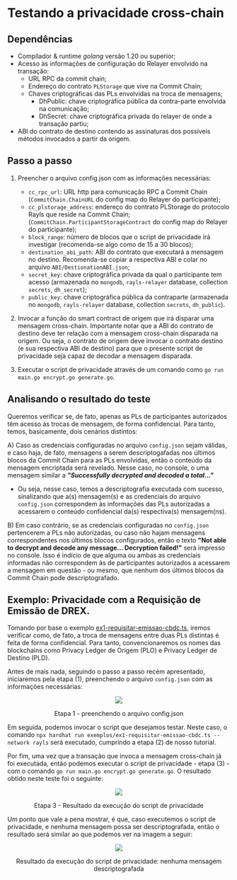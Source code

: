 # Testando a privacidade cross-chain

## Dependências

- Compilador & runtime _golang_ versão 1.20 ou superior;
- Acesso às informações de configuração do Relayer envolvido na transação:
    - URL RPC da commit chain;
    - Endereço do contrato `PLStorage` que vive na Commit Chain;
    - Chaves criptográficas das PLs envolvidas na troca de mensagens;
        - DhPublic: chave criptográfica pública da contra-parte envolvida na comunicação;
        - DhSecret: chave criptográfica privada do relayer de onde a transação partiu;
- ABI do contrato de destino contendo as assinaturas dos possíveis métodos invocados a partir da origem.

## Passo a passo

1) Preencher o arquivo config.json com as informações necessárias:
    - `cc_rpc_url`: URL http para comunicação RPC a Commit Chain (`CommitChain.ChainURL` do config map do Relayer do participante);
    - `cc_plstorage_address`: endereço do contrato PLStorage do protocolo Rayls que reside na Commit Chain;(`CommitChain.ParticipantStorageContract` do config map do Relayer do participante);
    - `block_range`: número de blocos que o script de privacidade irá investigar (recomenda-se algo como de 15 a 30 blocos);
    - `destination_abi_path`: ABI do contrato que executará a mensagem no destino. Recomenda-se copiar a respectiva ABI e colar no arquivo `ABI/DestionationABI.json`;
    - `secret_key`: chave criptográfica privada da qual o participante tem acesso (armazenada no `mongodb`, `rayls-relayer` database, collection `secrets`, `dh_secret`);
    - `public_key`: chave criptográfica pública da contraparte (armazenada no `mongodb`, `rayls-relayer` database, collection `secrets`, `dh_public`).

2) Invocar a função do smart contract de origem que irá disparar uma mensagem cross-chain. Importante notar que a ABI do contrato de destino deve ter relação com a mensagem cross-chain disparada na origem. Ou seja, o contrato de origem deve invocar o contrato destino (e sua respectiva ABI de destino) para que o presente script de privacidade seja capaz de decodar a mensagem disparada.

3) Executar o script de privacidade através de um comando como `go run main.go encrypt.go generate.go`.

## Analisando o resultado do teste

Queremos verificar se, de fato, apenas as PLs de participantes autorizados têm acesso às trocas de mensagem, de forma confidencial. Para tanto, temos, basicamente, dois cenários distintos:

A) Caso as credenciais configuradas no arquivo `config.json` sejam válidas, e caso haja, de fato, mensagens a serem descriptogafadas nos últimos blocos da Commit Chain para as PLs envolvidas, então o conteúdo da mensagem encriptada será revelado. Nesse caso, no console, o uma mensagem similar a <strong>_"Successfully decrypted and decoded a total..."_</strong> 

- Ou seja, nesse caso, temos a descriptografia executada com sucesso, sinalizando que a(s) mensagem(s) e as credenciais do arquivo `config.json` correspondem às informações das PLs autorizadas a acessarem o conteúdo confidencial da(s) respectiva(s) mensagem(ns).

B) Em caso contrário, se as credenciais configuradas no `config.json` pertencerem a PLs não autorizadas, ou caso não hajam mensagens correspondentes nos últimos blocos configurados, então o texto <strong>"Not able to decrypt and decode any message... Decryption failed!"</strong> será impresso no console. Isso é indício de que alguma ou ambas as credenciais informadas não correspondem às de participantes autorizados a acessarem a mensagem em questão - ou mesmo, que nenhum dos últimos blocos da Commit Chain pode descriptografado.

## Exemplo: Privacidade com a Requisição de Emissão de DREX.

Tomando por base o exemplo [ex1-requisitar-emissao-cbdc.ts](../exemplos/ex1-requisitar-emissao-cbdc.ts), iremos verificar como, de fato, a troca de mensagens entre duas PLs distintas é feita de forma confidencial. Para tanto, convencionaremos os nomes das blockchains como Privacy Ledger de Origem (PLO) e Privacy Ledger de Destino (PLD). 

Antes de mais nada, seguindo o passo a passo recém apresentado, iniciaremos pela etapa (1), preenchendo o arquivo `config.json` com as informações necessárias:

<p align="center">
    <img src="https://public-professional-services.s3.eu-west-2.amazonaws.com/3-config.json"></a>
    <p align="center">
        <span>Etapa 1 - preenchendo o arquivo config.json</span>
    </p>
</p>

Em seguida, podemos invocar o script que desejamos testar. Neste caso, o comando `npx hardhat run exemplos/ex1-requisitar-emissao-cbdc.ts --network rayls` será executado, cumprindo a etapa (2) de nosso tutorial.

Por fim, uma vez que a transação que invoca a mensagem cross-chain já foi executada, então podemos executar o script de privacidade - etapa (3) - com o comando `go run main.go encrypt.go generate.go`. O resultado obtido neste teste foi o seguinte:

<p align="center">
    <img src="https://public-professional-services.s3.eu-west-2.amazonaws.com/2-Privacy-decrypt-proceeded.png"></a>
    <p align="center">
        <span>Etapa 3 - Resultado da execução do script de privacidade</span>
    </p>
</p>

Um ponto que vale a pena mostrar, é que, caso executemos o script de privacidade, e nenhuma mensagem possa ser descriptografada, então o resultado será similar ao que podemos ver na imagem a seguir:

<p align="center">
    <img src="https://public-professional-services.s3.eu-west-2.amazonaws.com/1-Privacy-decrypt-failed.png"></a>
    <p align="center">
        <span>Resultado da execução do script de privacidade: nenhuma mensagem descriptografada</span>
    </p>
</p>
